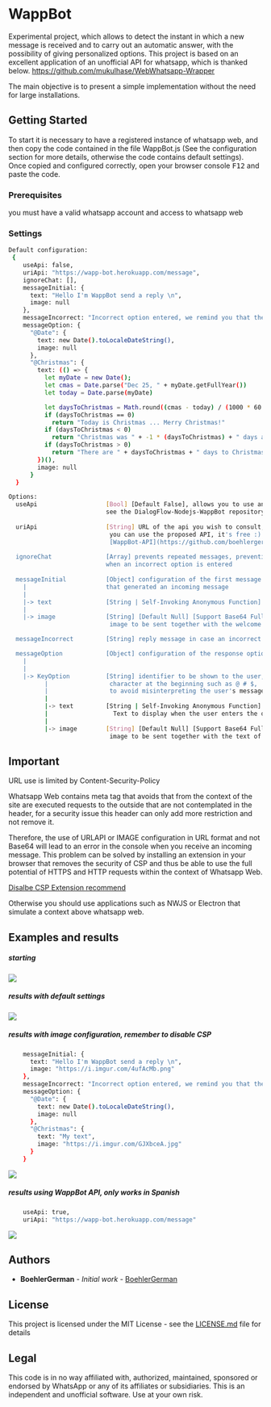 # WappBot

Experimental project, which allows to detect the instant in which a new message is received and to carry out an automatic answer, with the possibility of giving personalized options.
This project is based on an excellent application of an unofficial API for whatsapp, which is thanked below.
https://github.com/mukulhase/WebWhatsapp-Wrapper

The main objective is to present a simple implementation without the need for large installations.

## Getting Started

To start it is necessary to have a registered instance of whatsapp web, and then copy the code contained in the file WappBot.js (See the configuration section for more details, otherwise the code contains default settings).
Once copied and configured correctly, open your browser console <kbd>F12</kbd> and paste the code.

### Prerequisites

you must have a valid whatsapp account and access to whatsapp web


### Settings

```sh
Default configuration:
 {
    useApi: false,
    uriApi: "https://wapp-bot.herokuapp.com/message",
    ignoreChat: [],
    messageInitial: {
      text: "Hello I'm WappBot send a reply \n",
      image: null
    },
    messageIncorrect: "Incorrect option entered, we remind you that the options are: \n",
    messageOption: {
      "@Date": {
        text: new Date().toLocaleDateString(),
        image: null
      },
      "@Christmas": {
        text: (() => {
          let myDate = new Date();
          let cmas = Date.parse("Dec 25, " + myDate.getFullYear())
          let today = Date.parse(myDate)

          let daysToChristmas = Math.round((cmas - today) / (1000 * 60 * 60 * 24))
          if (daysToChristmas == 0)
            return "Today is Christmas ... Merry Christmas!"
          if (daysToChristmas < 0)
            return "Christmas was " + -1 * (daysToChristmas) + " days ago.";
          if (daysToChristmas > 0)
            return "There are " + daysToChristmas + " days to Christmas!"
        })(),
        image: null
      }
  }
```
```sh
Options:
  useApi                   [Bool] [Default False], allows you to use an API for message processing,
                           see the DialogFlow-Nodejs-WappBot repository.
                           
  uriApi                   [String] URL of the api you wish to consult,
                            you can use the proposed API, it's free :)
                            [WappBot-API](https://github.com/boehlergerman/DialogFlow-Nodejs-WappBotAPI)
  
  ignoreChat               [Array] prevents repeated messages, preventing a "hello" from being sent again
                           when an incorrect option is entered
  
  messageInitial           [Object] configuration of the first message to be sent to the chat
    |                      that generated an incoming message
    |                  
    |-> text               [String | Self-Invoking Anonymous Function] Welcome text
    |
    |-> image              [String] [Default Null] [Support Base64 Full Format | URL IMAGE]
                            image to be sent together with the welcome text

  messageIncorrect         [String] reply message in case an incorrect option is entered

  messageOption            [Object] configuration of the response options that are enabled for the user
    |
    |
    |-> KeyOption          [String] identifier to be shown to the user, it is convenient to use a special
          |                 character at the beginning such as @ # $,
          |                 to avoid misinterpreting the user's message.
          |
          |-> text         [String | Self-Invoking Anonymous Function] 
          |                  Text to display when the user enters the option properly
          |
          |-> image        [String] [Default Null] [Support Base64 Full Format | URL IMAGE]
                            image to be sent together with the text of the desired option

```

## Important
URL use is limited by Content-Security-Policy

Whatsapp Web contains meta tag that avoids that from the context of the site are executed requests to the outside that are not contemplated in the header, for a security issue this header can only add more restriction and not remove it.

Therefore, the use of URLAPI or IMAGE configuration in URL format and not Base64 will lead to an error in the console when you receive an incoming message.
This problem can be solved by installing an extension in your browser that removes the security of CSP and thus be able to use the full potential of HTTPS and HTTP requests within the context of Whatsapp Web.

[Disalbe CSP Extension recommend](https://bit.ly/2FFEnkT)

Otherwise you should use applications such as NWJS or Electron that simulate a context above whatsapp web.

## Examples and results
 ##### starting

![ ](https://media.giphy.com/media/1VVaEQKSVytuNF1jJz/giphy.gif)

##### results with default settings

![ ](https://media.giphy.com/media/BZhzk2WiFuaB7g2cRp/giphy.gif)

##### results with image configuration, remember to disable CSP

```sh
    messageInitial: {
      text: "Hello I'm WappBot send a reply \n",
      image: "https://i.imgur.com/4ufAcMb.png"
    },
    messageIncorrect: "Incorrect option entered, we remind you that the options are: \n",
    messageOption: {
      "@Date": {
        text: new Date().toLocaleDateString(),
        image: null
      },
      "@Christmas": {
        text: "My text",
        image: "https://i.imgur.com/GJXbceA.jpg"
      }
    }
```
![ ](https://media.giphy.com/media/5z9tVCWPbVH1YHtLJS/giphy.gif)

##### results using WappBot API, only works in Spanish 

```sh
    useApi: true,
    uriApi: "https://wapp-bot.herokuapp.com/message"
```

![ ](https://media.giphy.com/media/2wV5JpcAVuzOIrVnRb/giphy.gif)

## Authors

* **BoehlerGerman** - *Initial work* - [BoehlerGerman](https://github.com/boehlergerman)


## License

This project is licensed under the MIT License - see the [LICENSE.md](LICENSE.md) file for details

## Legal

This code is in no way affiliated with, authorized, maintained, sponsored or endorsed by WhatsApp or any of its affiliates or subsidiaries. This is an independent and unofficial software. Use at your own risk.
